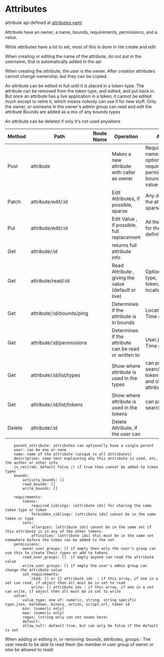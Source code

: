 # Attributes

attribute api defined at [attributes.yaml](../../../api-docs/attributes.yaml)

Attribute have an owner, a name, bounds, requirements, permissions, and a value.

While attributes have a lot to set, most of this is done in hte create and edit

When creating or editing the name of the attribute, do not put in the username, that is automatically added in the api

When creating the attribute, the user is the owner. After creation attributes cannot change ownership, but they can be copied.

An attribute can be edited in full until it is placed in a token-type. The attribute can be removed from the token type, and edited, and put back in.
But once an attribute has a live application in a token, it cannot be edited much except to retire it, which means nobody can use it for new stuff.
Only the owner, or someone in the owner's admin group can read and edit the attribute
Bounds are added as a mix of any bounds types

An attribute can be deleted if only it's not used anywhere

| Method | Path                      | Route Name | Operation                                             | Args                                                                 |
|--------|---------------------------|------------|-------------------------------------------------------|----------------------------------------------------------------------|
| Post   | attribute                 |            | Makes a new attribute with caller as owner            | Required name: optional requirements, permissions, bounds, and value |
| Patch  | attribute/edit/:id        |            | Edit Attributes, if possible, sparse                  | Any detail of the attribute, sparse update                           |
| Put    | attribute/edit/:id        |            | Edit Value , if possible, full replacement            | All the values for the definition                                    |
| Get    | attribute/:id             |            | returns full attribute info                           |                                                                      |
| Get    | attribute/read/:id        |            | Read Attribute , giving the value (default or live)   | Optional token type, token,set, location, time                       |
| Get    | attribute/:id/bounds/ping |            | Determines if the attribute is in bounds              | Location, Time and Set                                               |
| Get    | attribute/:id/permissions |            | Determines if the attribute can be read or written to | User,Location, Time and Set                                          |
| Get    | attribute/:id/list/types  |            | Show where attribute is used in the types             | can provide a search using token type and other attributes           |
| Get    | attribute/:id/list/tokens |            | Show where attribute is used in the tokens            | can provide a search                                                 |
| Delete | attribute/:id             |            | Delete Attribute, if the user can                     |                                                                      |


        parent_attribute: attributes can optionally have a single parent
        user: can be one or none
        name: name of the attribute (unique to all attributes)
        description: some text explaining why this attribute is used, etc, the author or other info
        is_retired: default false // if true then cannot be added to token types 
        bounds:
            activity_bounds: []
            read_bounds: []
            write_bounds: []

        requirements:
            tokens:
                required_siblings: [attribute ids] for sharing the same token type or token
                forbidden_siblings: [attribute ids] cannot be in the same token or type
            sets:
                allergies: [attribute ids] cannot be in the same set if this attribute is in any of the other tokens. 
                affinities: [attribute ids] this must be in the same set somewhere before the token can be added to the set
        permissions:
            owner_user_groups: [] if empty then only the user's group can use this to create their types or add to tokens
            read_user_groups: []  if empty anyone can read the attribute value
            write_user_groups: [] if empty the user's admin group can change the attribute value
            set_requirements: 
                read: [] or {} attribute ids  : if this array, if one in a set can read, if object then all must be in set to read
                write: [] attribute ids : if this array, if one in a set can write, if object then all must be in set to write
        value:
            value_type: one of: numeric, string, string specific type,json, markdown, binary, action, script,url, token id
            min: (numeric only)
            max: (numeric only)
            regex: (string only can set enums here)
            default:
            allow_null: default true, but can only be false if the default is set



When adding or editing in, or removing: bounds, attributes,  groups :
    The user needs to be able to read them (be member in user group of owner or else be allowed to read)